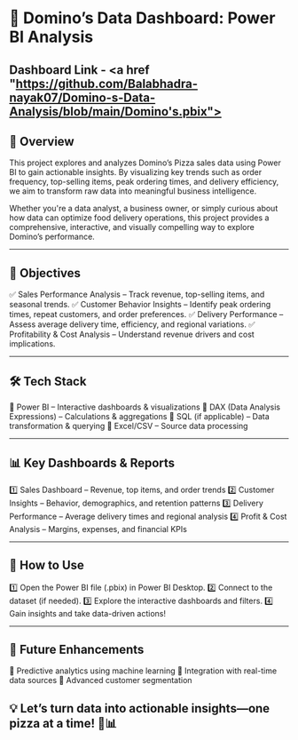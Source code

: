 # 🍕 Domino’s Data Dashboard: Power BI Analysis

## Dashboard Link - <a href "https://github.com/Balabhadra-nayak07/Domino-s-Data-Analysis/blob/main/Domino's.pbix"> </a>

## 📌 Overview

This project explores and analyzes Domino’s Pizza sales data using Power BI to gain actionable insights. By visualizing key trends such as order frequency, top-selling items, peak ordering times, and delivery efficiency, we aim to transform raw data into meaningful business intelligence.

Whether you're a data analyst, a business owner, or simply curious about how data can optimize food delivery operations, this project provides a comprehensive, interactive, and visually compelling way to explore Domino’s performance.


---

## 🎯 Objectives

✅ Sales Performance Analysis – Track revenue, top-selling items, and seasonal trends.
✅ Customer Behavior Insights – Identify peak ordering times, repeat customers, and order preferences.
✅ Delivery Performance – Assess average delivery time, efficiency, and regional variations.
✅ Profitability & Cost Analysis – Understand revenue drivers and cost implications.


---

## 🛠 Tech Stack

🔹 Power BI – Interactive dashboards & visualizations
🔹 DAX (Data Analysis Expressions) – Calculations & aggregations
🔹 SQL (if applicable) – Data transformation & querying
🔹 Excel/CSV – Source data processing


---

## 📊 Key Dashboards & Reports

1️⃣ Sales Dashboard – Revenue, top items, and order trends
2️⃣ Customer Insights – Behavior, demographics, and retention patterns
3️⃣ Delivery Performance – Average delivery times and regional analysis
4️⃣ Profit & Cost Analysis – Margins, expenses, and financial KPIs


---

## 🚀 How to Use

1️⃣ Open the Power BI file (.pbix) in Power BI Desktop.
2️⃣ Connect to the dataset (if needed).
3️⃣ Explore the interactive dashboards and filters.
4️⃣ Gain insights and take data-driven actions!


---

## 📌 Future Enhancements

🔹 Predictive analytics using machine learning
🔹 Integration with real-time data sources
🔹 Advanced customer segmentation

## 💡 Let’s turn data into actionable insights—one pizza at a time! 🍕📊

